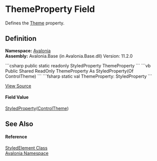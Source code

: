 # ThemeProperty Field


Defines the <a href="P_Avalonia_StyledElement_Theme">Theme</a> property.



## Definition
**Namespace:** <a href="N_Avalonia">Avalonia</a>  
**Assembly:** Avalonia.Base (in Avalonia.Base.dll) Version: 11.2.0

<Tabs groupId="api-code-preview">
<TabItem value="csharp" label="C#">
```csharp
public static readonly StyledProperty<ControlTheme?> ThemeProperty
```
</TabItem>
<TabItem value="vb" label="VB">
```vb
Public Shared ReadOnly ThemeProperty As StyledProperty(Of ControlTheme)
```
</TabItem>
<TabItem value="fsharp" label="F#">
```fsharp
static val ThemeProperty: StyledProperty<ControlTheme>
```
</TabItem>
</Tabs>



<a href="https://github.com/AvaloniaUI/Avalonia/tree/master/src/Avalonia.Base/StyledElement.cs" title="View the source code">View Source</a>



#### Field Value
<a href="T_Avalonia_StyledProperty_1">StyledProperty</a>(<a href="T_Avalonia_Styling_ControlTheme">ControlTheme</a>)

## See Also


#### Reference
<a href="T_Avalonia_StyledElement">StyledElement Class</a>  
<a href="N_Avalonia">Avalonia Namespace</a>  

